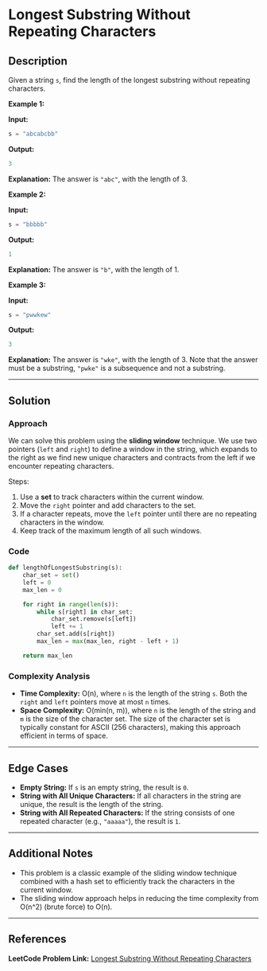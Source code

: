 # Longest Substring Without Repeating Characters

## Description

Given a string `s`, find the length of the longest substring without repeating characters.

**Example 1:**

**Input:**
```python
s = "abcabcbb"
```

**Output:**
```python
3
```

**Explanation:** The answer is `"abc"`, with the length of 3.

**Example 2:**

**Input:**
```python
s = "bbbbb"
```

**Output:**
```python
1
```

**Explanation:** The answer is `"b"`, with the length of 1.

**Example 3:**

**Input:**
```python
s = "pwwkew"
```

**Output:**
```python
3
```

**Explanation:** The answer is `"wke"`, with the length of 3. Note that the answer must be a substring, `"pwke"` is a subsequence and not a substring.

---

## Solution

### Approach

We can solve this problem using the **sliding window** technique. We use two pointers (`left` and `right`) to define a window in the string, which expands to the right as we find new unique characters and contracts from the left if we encounter repeating characters.

Steps:
1. Use a **set** to track characters within the current window.
2. Move the `right` pointer and add characters to the set.
3. If a character repeats, move the `left` pointer until there are no repeating characters in the window.
4. Keep track of the maximum length of all such windows.

### Code

```python
def lengthOfLongestSubstring(s):
    char_set = set()
    left = 0
    max_len = 0

    for right in range(len(s)):
        while s[right] in char_set:
            char_set.remove(s[left])
            left += 1
        char_set.add(s[right])
        max_len = max(max_len, right - left + 1)

    return max_len
```

### Complexity Analysis

- **Time Complexity:** O(n), where `n` is the length of the string `s`. Both the `right` and `left` pointers move at most `n` times.
- **Space Complexity:** O(min(n, m)), where `n` is the length of the string and `m` is the size of the character set. The size of the character set is typically constant for ASCII (256 characters), making this approach efficient in terms of space.

---

## Edge Cases

- **Empty String:** If `s` is an empty string, the result is `0`.
- **String with All Unique Characters:** If all characters in the string are unique, the result is the length of the string.
- **String with All Repeated Characters:** If the string consists of one repeated character (e.g., `"aaaaa"`), the result is `1`.

---

## Additional Notes

- This problem is a classic example of the sliding window technique combined with a hash set to efficiently track the characters in the current window.
- The sliding window approach helps in reducing the time complexity from O(n^2) (brute force) to O(n).

---

## References

**LeetCode Problem Link:** [Longest Substring Without Repeating Characters](https://leetcode.com/problems/longest-substring-without-repeating-characters/)
